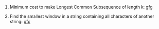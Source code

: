 1. Minimum cost to make Longest Common Subsequence of length k: <a href="https://www.geeksforgeeks.org/minimum-cost-make-longest-common-subsequence-length-k/">gfg</a>

2. Find the smallest window in a string containing all characters of another string: <a href="https://www.geeksforgeeks.org/find-the-smallest-window-in-a-string-containing-all-characters-of-another-string/">gfg</a>
